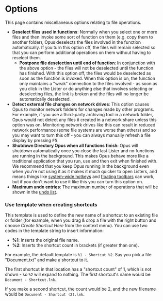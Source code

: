 # Options

This page contains miscellaneous options relating to file operations.

- **Deselect files used in functions**: Normally when you select one or more files and then invoke some sort of function on them (e.g. copy them to another folder), Opus deselects the files involved in the function automatically. If you turn this option off, the files will remain selected so that you can perform additional operations on them without having to reselect them.          
  - **Postpone file deselection until end of function**: In conjunction with the above option - the files will not be deselected until the function has finished. With this option off, the files would be deselected as soon as the function is invoked. When this option is on, the function only maintains a "weak" connection to the files involved - as soon as you click in the Lister or do anything else that involves selecting or deselecting files, the link is broken and the files will no longer be automatically deselected.
- **Detect external file changes on network drives**: This option causes Opus to monitor network folders for changes made by other programs. For example, if you use a third-party archiving tool in a network folder, Opus would not detect any files it created in a network share unless this option was on. Monitoring network drives like this can result in reduced network performance (some file systems are worse than others) and so you may want to turn this off - you can always manually refresh a file display by pressing <kbd>F5</kbd>.
- **Shutdown Directory Opus when all functions finish**: Opus will shutdown automatically once you close the last Lister and no functions are running in the background. This makes Opus behave more like a traditional application that you run, use and then exit when finished with. We recommend that you keep Opus running in the background even when you're not using it as it makes it much quicker to open Listers, and means things like [system-wide hotkeys](/Manual/additional_functionality/system-wide_hotkeys.md) and [floating toolbars](/Manual/additional_functionality/floating_toolbars/README.md) can work, but if you don't want to use it like this you can turn this option on.
- **Maximum undo entries**: The maximum number of operations that will be shown in the [undo list](/Manual/file_operations/tracking_and_undoing_file_operations.md).

### Use template when creating shortcuts

This template is used to define the new name of a shortcut to an existing file or folder (for example, when you drag & drop a file with the right button and choose *Create Shortcut Here* from the context menu). You can use two codes in the template string to insert information:

- **%1**: Inserts the original file name.
- **%2**: Inserts the shortcut count in brackets (if greater than one).

For example, the default template is `%1 - Shortcut %2`. Say you pick a file "Document.txt" and make a shortcut to it.

The first shortcut in that location has a "shortcut count" of 1, which is not shown - so `%2` will expand to nothing. The first shortcut's name would be <nobr>`Document - Shortcut.lnk`</nobr>.

If you make a second shortcut, the count would be 2, and the new filename would be <nobr>`Document - Shortcut (2).lnk`</nobr>.
